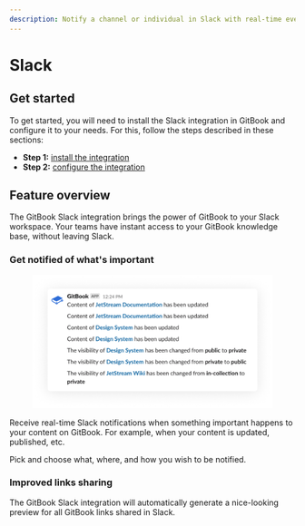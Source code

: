 ```yaml
---
description: Notify a channel or individual in Slack with real-time events from GitBook.
---
```


# Slack

## Get started

To get started, you will need to install the Slack integration in GitBook and configure it to your needs. For this, follow the steps described in these sections:

* **Step 1:** [install the integration](../install-an-integration.md)
* **Step 2:** [configure the integration](configure-the-slack-integration.md)

## Feature overview

The GitBook Slack integration brings the power of GitBook to your Slack workspace. Your teams have instant access to your GitBook knowledge base, without leaving Slack.

### Get notified of what's important

<figure><img src="../../../.gitbook/assets/Slack integration.png" alt=""><figcaption></figcaption></figure>

Receive real-time Slack notifications when something important happens to your content on GitBook. For example, when your content is updated, published, etc.

Pick and choose what, where, and how you wish to be notified.

### Improved links sharing

The GitBook Slack integration will automatically generate a nice-looking preview for all GitBook links shared in Slack.
